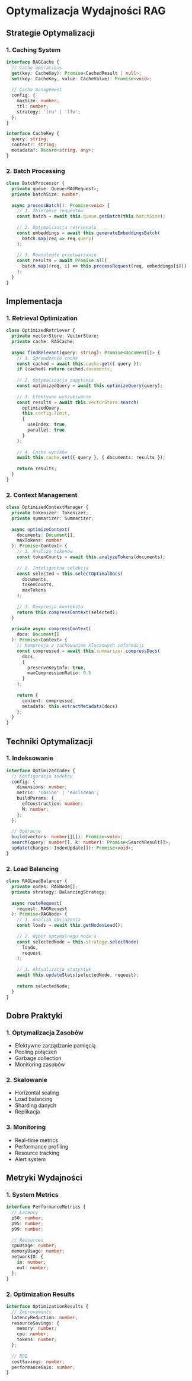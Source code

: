 # Optymalizacja Wydajności RAG

## Strategie Optymalizacji

### 1. Caching System
```typescript
interface RAGCache {
  // Cache operations
  get(key: CacheKey): Promise<CachedResult | null>;
  set(key: CacheKey, value: CacheValue): Promise<void>;
  
  // Cache management
  config: {
    maxSize: number;
    ttl: number;
    strategy: 'lru' | 'lfu';
  };
}

interface CacheKey {
  query: string;
  context?: string;
  metadata?: Record<string, any>;
}
```

### 2. Batch Processing
```typescript
class BatchProcessor {
  private queue: Queue<RAGRequest>;
  private batchSize: number;
  
  async processBatch(): Promise<void> {
    // 1. Zbieranie requestów
    const batch = await this.queue.getBatch(this.batchSize);
    
    // 2. Optymalizacja retrievalu
    const embeddings = await this.generateEmbeddingsBatch(
      batch.map(req => req.query)
    );
    
    // 3. Równoległe przetwarzanie
    const results = await Promise.all(
      batch.map((req, i) => this.processRequest(req, embeddings[i]))
    );
  }
}
```

## Implementacja

### 1. Retrieval Optimization
```typescript
class OptimizedRetriever {
  private vectorStore: VectorStore;
  private cache: RAGCache;
  
  async findRelevant(query: string): Promise<Document[]> {
    // 1. Sprawdzenie cache
    const cached = await this.cache.get({ query });
    if (cached) return cached.documents;
    
    // 2. Optymalizacja zapytania
    const optimizedQuery = await this.optimizeQuery(query);
    
    // 3. Efektywne wyszukiwanie
    const results = await this.vectorStore.search(
      optimizedQuery,
      this.config.limit,
      {
        useIndex: true,
        parallel: true
      }
    );
    
    // 4. Cache wyników
    await this.cache.set({ query }, { documents: results });
    
    return results;
  }
}
```

### 2. Context Management
```typescript
class OptimizedContextManager {
  private tokenizer: Tokenizer;
  private summarizer: Summarizer;
  
  async optimizeContext(
    documents: Document[],
    maxTokens: number
  ): Promise<Context> {
    // 1. Analiza tokenów
    const tokenCounts = await this.analyzeTokens(documents);
    
    // 2. Inteligentna selekcja
    const selected = this.selectOptimalDocs(
      documents,
      tokenCounts,
      maxTokens
    );
    
    // 3. Kompresja kontekstu
    return this.compressContext(selected);
  }
  
  private async compressContext(
    docs: Document[]
  ): Promise<Context> {
    // Kompresja z zachowaniem kluczowych informacji
    const compressed = await this.summarizer.compressDocs(
      docs,
      {
        preserveKeyInfo: true,
        maxCompressionRatio: 0.5
      }
    );
    
    return {
      content: compressed,
      metadata: this.extractMetadata(docs)
    };
  }
}
```

## Techniki Optymalizacji

### 1. Indeksowanie
```typescript
interface OptimizedIndex {
  // Konfiguracja indeksu
  config: {
    dimensions: number;
    metric: 'cosine' | 'euclidean';
    buildParams: {
      efConstruction: number;
      M: number;
    };
  };
  
  // Operacje
  build(vectors: number[][]): Promise<void>;
  search(query: number[], k: number): Promise<SearchResult[]>;
  update(changes: IndexUpdate[]): Promise<void>;
}
```

### 2. Load Balancing
```typescript
class RAGLoadBalancer {
  private nodes: RAGNode[];
  private strategy: BalancingStrategy;
  
  async routeRequest(
    request: RAGRequest
  ): Promise<RAGNode> {
    // 1. Analiza obciążenia
    const loads = await this.getNodesLoad();
    
    // 2. Wybór optymalnego node'a
    const selectedNode = this.strategy.selectNode(
      loads,
      request
    );
    
    // 3. Aktualizacja statystyk
    await this.updateStats(selectedNode, request);
    
    return selectedNode;
  }
}
```

## Dobre Praktyki

### 1. Optymalizacja Zasobów
- Efektywne zarządzanie pamięcią
- Pooling połączeń
- Garbage collection
- Monitoring zasobów

### 2. Skalowanie
- Horizontal scaling
- Load balancing
- Sharding danych
- Replikacja

### 3. Monitoring
- Real-time metrics
- Performance profiling
- Resource tracking
- Alert system

## Metryki Wydajności

### 1. System Metrics
```typescript
interface PerformanceMetrics {
  // Latency
  p50: number;
  p95: number;
  p99: number;
  
  // Resources
  cpuUsage: number;
  memoryUsage: number;
  networkIO: {
    in: number;
    out: number;
  };
}
```

### 2. Optimization Results
```typescript
interface OptimizationResults {
  // Improvements
  latencyReduction: number;
  resourceSavings: {
    memory: number;
    cpu: number;
    tokens: number;
  };
  
  // ROI
  costSavings: number;
  performanceGain: number;
}
``` 